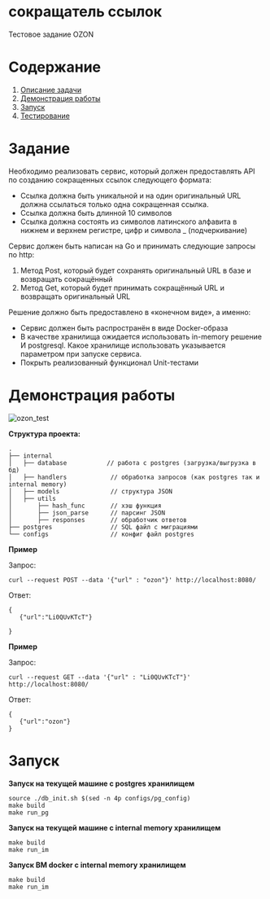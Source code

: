 # сокращатель ссылок
Тестовое задание OZON

<!-- ToC start -->
# Содержание

1. [Описание задачи](#Задание)
1. [Демонстрация работы](#Демонстрация-работы)
3. [Запуск](#Запуск)
4. [Тестирование](#Тестирование)
<!-- ToC end -->



# Задание

Необходимо реализовать сервис, который должен предоставлять API по созданию сокращенных ссылок следующего формата:
- Ссылка должна быть уникальной и на один оригинальный URL должна ссылаться только одна сокращенная ссылка.
- Ссылка должна быть длинной 10 символов
- Ссылка должна состоять из символов латинского алфавита в нижнем и верхнем регистре, цифр и символа _ (подчеркивание)


Сервис должен быть написан на Go и принимать следующие запросы по http:
1. Метод Post, который будет сохранять оригинальный URL в базе и возвращать сокращённый
2. Метод Get, который будет принимать сокращённый URL и возвращать оригинальный URL

Решение должно быть предоставлено в «конечном виде», а именно:
- Сервис должен быть распространён в виде Docker-образа
- В качестве хранилища ожидается использовать in-memory решение И postgresql. Какое хранилище использовать указывается параметром при запуске сервиса.
- Покрыть реализованный функционал Unit-тестами

# Демонстрация работы 
![ozon_test](https://user-images.githubusercontent.com/91884862/182147188-d981301f-714a-422a-8d09-7d3445c6d769.gif)

**Структура проекта:**
```
.
├── internal
│   ├── database           // работа с postgres (загрузка/выгрузка в бд)
│   ├── handlers         	// обработка запросов (как postgres так и internal memory)
│   ├── models           	// структура JSON
│   ├── utils
│       ├── hash_func    	// хэш функция
│       ├── json_parse    	// парсинг JSON
│       ├── responses    	// обработчик ответов
├── postgres            	// SQL файл с миграциями
└── configs             	// конфиг файл postgres
```

**Пример**

Запрос:

```
curl --request POST --data '{"url" : "ozon"}' http://localhost:8080/
```

Ответ:

```
{
   {"url":"Li0QUvKTcT"}

}
```


**Пример**

Запрос:

```
curl --request GET --data '{"url" : "Li0QUvKTcT"}' http://localhost:8080/
```

Ответ:

```
{
   {"url":"ozon"}
}
```
# Запуск

**Запуск на текущей машине с postgres хранилищем**
```
source ./db_init.sh $(sed -n 4p configs/pg_config)
make build
make run_pg
```

**Запуск на текущей машине с internal memory хранилищем** 
```
make build
make run_im
```
**Запуск ВМ docker с internal memory хранилищем** 
```
make build
make run_im
```
